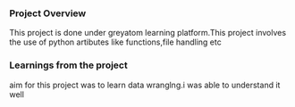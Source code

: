 ### Project Overview

 This project is done under greyatom learning platform.This project involves the use of python artibutes like functions,file handling etc


### Learnings from the project

 aim for this project was to learn data wranglng.i was able to understand it well


